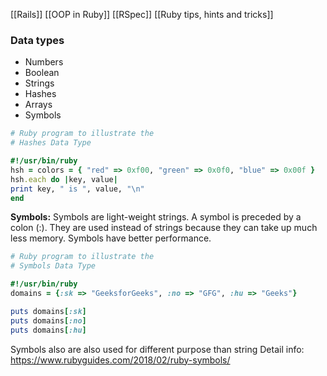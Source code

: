 [[Rails]]
[[OOP in Ruby]]
[[RSpec]]
[[Ruby tips, hints and tricks]]


### Data types
- Numbers
- Boolean
- Strings
- Hashes
- Arrays
- Symbols

```ruby
# Ruby program to illustrate the
# Hashes Data Type

#!/usr/bin/ruby
hsh = colors = { "red" => 0xf00, "green" => 0x0f0, "blue" => 0x00f }
hsh.each do |key, value|
print key, " is ", value, "\n"
end

```

**Symbols:** Symbols are light-weight strings. A symbol is preceded by a colon (:). They are used instead of strings because they can take up much less memory. Symbols have better performance.

```ruby
# Ruby program to illustrate the
# Symbols Data Type

#!/usr/bin/ruby
domains = {:sk => "GeeksforGeeks", :no => "GFG", :hu => "Geeks"}

puts domains[:sk]
puts domains[:no]
puts domains[:hu]

```
Symbols also are also used for different purpose than string
Detail info: https://www.rubyguides.com/2018/02/ruby-symbols/